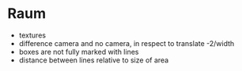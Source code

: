 # Raum

* textures
* difference camera and no camera, in respect to translate -2/width
* boxes are not fully marked with lines
* distance between lines relative to size of area